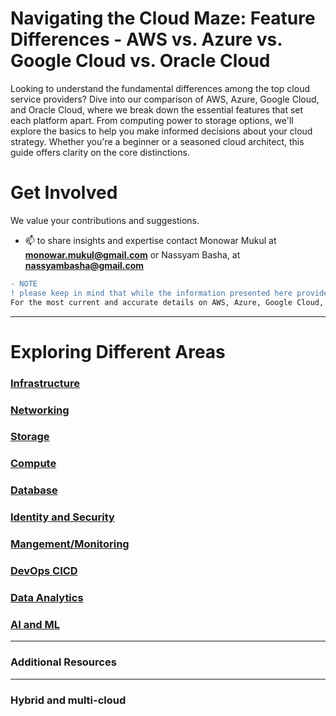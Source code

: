 
# Navigating the Cloud Maze: Feature Differences - AWS vs. Azure vs. Google Cloud vs. Oracle Cloud

Looking to understand the fundamental differences among the top cloud service providers? Dive into our comparison of AWS, Azure, Google Cloud, and Oracle Cloud, where we break down the essential features that set each platform apart. From computing power to storage options, we'll explore the basics to help you make informed decisions about your cloud strategy. Whether you're a beginner or a seasoned cloud architect, this guide offers clarity on the core distinctions.

# Get Involved
We value your contributions and suggestions. 
- 📫 to share insights and expertise contact Monowar Mukul at **monowar.mukul@gmail.com** or Nassyam Basha, at **nassyambasha@gmail.com** 

```diff
- NOTE
! please keep in mind that while the information presented here provides a solid foundation, the cloud landscape is dynamic.
For the most current and accurate details on AWS, Azure, Google Cloud, and Oracle Cloud, we recommend consulting the official documentation and websites of the respective providers.
```
----------------------------
# Exploring Different Areas

### [Infrastructure](https://github.com/asiandevs/multicloud_comparisons/blob/main/infrastructure.md) 

### [Networking](https://github.com/asiandevs/multicloud_comparisons/blob/main/network.md)

### [Storage](https://github.com/asiandevs/multicloud_comparisons/blob/main/storage_comparison.md)

### [Compute](https://github.com/asiandevs/multicloud_comparisons/blob/main/compute.md)

### [Database](https://github.com/asiandevs/multicloud_comparisons/blob/main/databasefeatures.md) 

### [Identity and Security](https://github.com/asiandevs/multicloud_comparisons/blob/main/identity-security.md)
  
### [Mangement/Monitoring](https://github.com/asiandevs/multicloud_comparisons/blob/main/monitoringfeatures.md)

### [DevOps CICD](https://github.com/asiandevs/multicloud_comparisons/blob/main/devops-cicd.md)

### [Data Analytics](https://github.com/asiandevs/multicloud_comparisons/blob/main/dataanalysis.md) 

### [AI and ML](https://github.com/asiandevs/multicloud_comparisons/blob/main/ai-ml.md)

----------------------------
### Additional Resources
----------------------------

### Hybrid and multi-cloud
  
 
